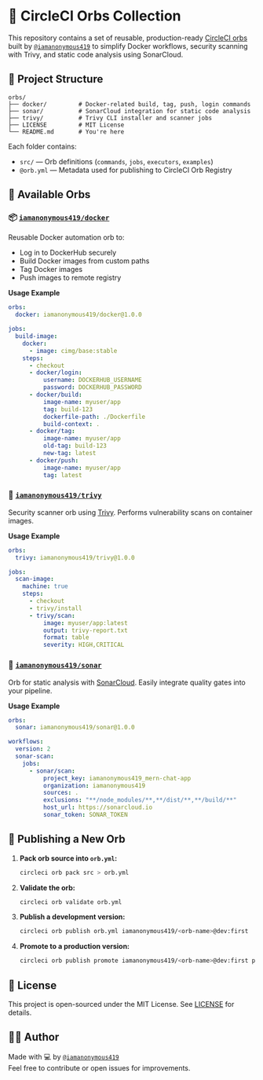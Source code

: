 # 🧩 CircleCI Orbs Collection

This repository contains a set of reusable, production-ready [CircleCI orbs](https://circleci.com/orbs/) built by [`@iamanonymous419`](https://github.com/iamanonymous419) to simplify Docker workflows, security scanning with Trivy, and static code analysis using SonarCloud.

## 📁 Project Structure

```
orbs/
├── docker/         # Docker-related build, tag, push, login commands
├── sonar/          # SonarCloud integration for static code analysis
├── trivy/          # Trivy CLI installer and scanner jobs
├── LICENSE         # MIT License
└── README.md       # You're here
```

Each folder contains:
- `src/` — Orb definitions (`commands`, `jobs`, `executors`, `examples`)
- `@orb.yml` — Metadata used for publishing to CircleCI Orb Registry


## 🔧 Available Orbs

### 📦 [`iamanonymous419/docker`](https://circleci.com/developer/orbs/orb/iamanonymous419/docker)
Reusable Docker automation orb to:
- Log in to DockerHub securely
- Build Docker images from custom paths
- Tag Docker images
- Push images to remote registry

**Usage Example**
```yaml
orbs:
  docker: iamanonymous419/docker@1.0.0

jobs:
  build-image:
    docker:
      - image: cimg/base:stable
    steps:
      - checkout
      - docker/login:
          username: DOCKERHUB_USERNAME
          password: DOCKERHUB_PASSWORD
      - docker/build:
          image-name: myuser/app
          tag: build-123
          dockerfile-path: ./Dockerfile
          build-context: .
      - docker/tag:
          image-name: myuser/app
          old-tag: build-123
          new-tag: latest
      - docker/push:
          image-name: myuser/app
          tag: latest
```

### 🔐 [`iamanonymous419/trivy`](https://circleci.com/developer/orbs/orb/iamanonymous419/trivy)
Security scanner orb using [Trivy](https://github.com/aquasecurity/trivy). Performs vulnerability scans on container images.

**Usage Example**
```yaml
orbs:
  trivy: iamanonymous419/trivy@1.0.0

jobs:
  scan-image:
    machine: true
    steps:
      - checkout
      - trivy/install
      - trivy/scan:
          image: myuser/app:latest
          output: trivy-report.txt
          format: table
          severity: HIGH,CRITICAL
```

### 🧠 [`iamanonymous419/sonar`](https://circleci.com/developer/orbs/orb/iamanonymous419/sonar)
Orb for static analysis with [SonarCloud](https://sonarcloud.io). Easily integrate quality gates into your pipeline.

**Usage Example**
```yaml
orbs:
  sonar: iamanonymous419/sonar@1.0.0

workflows:
  version: 2
  sonar-scan:
    jobs:
      - sonar/scan:
          project_key: iamanonymous419_mern-chat-app
          organization: iamanonymous419
          sources: .
          exclusions: "**/node_modules/**,**/dist/**,**/build/**"
          host_url: https://sonarcloud.io
          sonar_token: SONAR_TOKEN
```

## 🚀 Publishing a New Orb

1. **Pack orb source into `orb.yml`:**
   ```bash
   circleci orb pack src > orb.yml
   ```

2. **Validate the orb:**
   ```bash
   circleci orb validate orb.yml
   ```

3. **Publish a development version:**
   ```bash
   circleci orb publish orb.yml iamanonymous419/<orb-name>@dev:first
   ```

4. **Promote to a production version:**
   ```bash
   circleci orb publish promote iamanonymous419/<orb-name>@dev:first patch
   ```

## 📝 License

This project is open-sourced under the MIT License. See [LICENSE](./LICENSE) for details.

## 🙋‍♂️ Author

Made with 💻 by [`@iamanonymous419`](https://github.com/iamanonymous419)  
Feel free to contribute or open issues for improvements.
